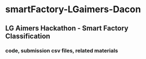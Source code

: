 # smartFactory-LGaimers-Dacon

## LG Aimers Hackathon - Smart Factory Classification 
### code, submission csv files, related materials 
